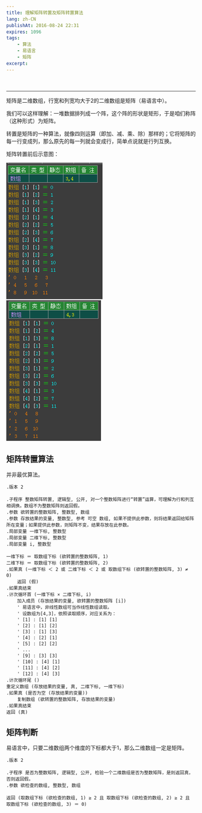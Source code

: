 ```yaml
---
title: 理解矩阵转置及矩阵转置算法
lang: zh-CN
publishAt: 2016-08-24 22:31
expires: 1096
tags:
    - 算法
    - 易语言
    - 矩阵
excerpt:
---
```


<hr style="margin-top: 48px"/>

矩阵是二维数组，行宽和列宽均大于2的二维数组是矩阵（易语言中）。

我们可以这样理解：一堆数据排列成一个阵，这个阵的形状是矩形，于是咱们称阵（这种形式）为矩阵。

转置是矩阵的一种算法，就像四则运算（即加、减、乘、除）那样的；它将矩阵的每一行变成列，那么原先的每一列就会变成行，简单点说就是行列互换。

矩阵转置前后示意图：

![](/image/matrix-in-code.png) ![](/image/matrix-on-code-2.png)

## 矩阵转置算法

并非最优算法。

```易语言
.版本 2

.子程序 整数矩阵转置, 逻辑型, 公开, 对一个整数矩阵进行“转置”运算，可理解为行和列互相调换。数组不为整数矩阵则返回假。
.参数 欲转置的整数矩阵, 整数型, 数组
.参数 存放结果的变量, 整数型, 参考 可空 数组, 如果不提供此参数，则将结果返回给矩阵所在变量；如果提供此参数，则矩阵不变，结果存放在此参数。
.局部变量 一维下标, 整数型
.局部变量 二维下标, 整数型
.局部变量 i, 整数型

一维下标 ＝ 取数组下标 (欲转置的整数矩阵, 1)
二维下标 ＝ 取数组下标 (欲转置的整数矩阵, 2)
.如果真 (一维下标 ＜ 2 或 二维下标 ＜ 2 或 取数组下标 (欲转置的整数矩阵, 3) ≠ 0)
    返回 (假)
.如果真结束
.计次循环首 (一维下标 × 二维下标, i)
    加入成员 (存放结果的变量, 欲转置的整数矩阵 [i])
    ' 易语言中，非线性数组可当作线性数组读取。
    ' 设数组为[4,3]，依照读取顺序，对应关系为：
    ' [1] : [1] [1]
    ' [2] : [1] [2]
    ' [3] : [1] [3]
    ' [4] : [2] [1]
    ' [5] : [2] [2]
    ' ...
    ' [9] : [3] [3]
    ' [10] : [4] [1]
    ' [11] : [4] [2]
    ' [12] : [4] [3]
.计次循环尾 ()
重定义数组 (存放结果的变量, 真, 二维下标, 一维下标)
.如果真 (是否为空 (存放结果的变量))
    复制数组 (欲转置的整数矩阵, 存放结果的变量)
.如果真结束
返回 (真)
```

## 矩阵判断

易语言中，只要二维数组两个维度的下标都大于1，那么二维数组一定是矩阵。

```易语言
.版本 2

.子程序 是否为整数矩阵, 逻辑型, 公开, 检验一个二维数组是否为整数矩阵，是则返回真，否则返回假。
.参数 欲检查的数组, 整数型, 数组

返回 (取数组下标 (欲检查的数组, 1) ≥ 2 且 取数组下标 (欲检查的数组, 2) ≥ 2 且 取数组下标 (欲检查的数组, 3) ＝ 0)
```
